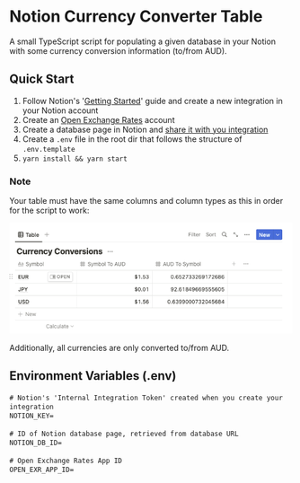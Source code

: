 # Notion Currency Converter Table

A small TypeScript script for populating a given database in your Notion with some currency conversion information (to/from AUD). 

## Quick Start
1. Follow Notion's '[Getting Started](https://developers.notion.com/docs/getting-started#getting-started)' guide and create a new integration in your Notion account
2. Create an [Open Exchange Rates](https://openexchangerates.org/account) account
3. Create a database page in Notion and [share it with you integration](https://developers.notion.com/docs/getting-started#getting-started)  
4. Create a `.env` file in the root dir that follows the structure of `.env.template`
5. `yarn install && yarn start`

### Note

Your table must have the same columns and column types as this in order for the script to work:

<img src="./docs/image01.png" width="600" />

Additionally, all currencies are only converted to/from AUD.

## Environment Variables (.env)

```
# Notion's 'Internal Integration Token' created when you create your integration
NOTION_KEY=

# ID of Notion database page, retrieved from database URL
NOTION_DB_ID=

# Open Exchange Rates App ID
OPEN_EXR_APP_ID=
```
